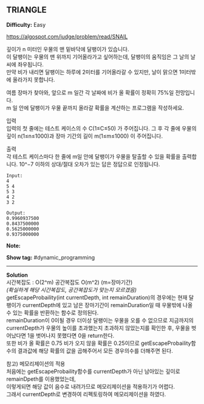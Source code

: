 ## TRIANGLE

**Difficulty:** Easy

https://algospot.com/judge/problem/read/SNAIL

깊이가 n 미터인 우물의 맨 밑바닥에 달팽이가 있습니다. <br/>
이 달팽이는 우물의 맨 위까지 기어올라가고 싶어하는데, 달팽이의 움직임은 그 날의 날씨에 좌우됩니다. <br/>
만약 비가 내리면 달팽이는 하루에 2미터를 기어올라갈 수 있지만, 날이 맑으면 1미터밖에 올라가지 못합니다. <br/>

여름 장마가 찾아와, 앞으로 m 일간 각 날짜에 비가 올 확률이 정확히 75%일 전망입니다. <br/>
m 일 안에 달팽이가 우물 끝까지 올라갈 확률을 계산하는 프로그램을 작성하세요. <br/>

입력 <br/>
입력의 첫 줄에는 테스트 케이스의 수 C(1≤C≤50) 가 주어집니다. 그 후 각 줄에 우물의 깊이 n(1≤n≤1000)과 장마 기간의 길이 m(1≤m≤1000) 이 주어집니다.

출력 <br/>
각 테스트 케이스마다 한 줄에 m일 안에 달팽이가 우물을 탈출할 수 있을 확률을 출력합니다. 10^−7 이하의 상대/절대 오차가 있는 답은 정답으로 인정됩니다.

```
Input:
4
5 4
5 3
4 2
3 2

Output: 
0.9960937500
0.8437500000
0.5625000000
0.9375000000
```

**Note:**

**Show tag:** \#dynamic\_programming

------------------------------------

**Solution** <br/>
시간복잡도 : O(2^m) 공간복잡도 O(m^2) (m=장마기간) <br/>
_(확실하게 해당 시간복잡도, 공간복잡도가 맞는지 모르겠음)_<br/>
getEscapeProbaility(int currentDepth, int remainDuration)의 경우에는 현재 달팽이가 currentDepth에 있고 남은 장마기간이 remainDuration일 때 우물밖에 나올 수 있는 확률을 반환하는 함수로 정의된다. <br/>
remainDuration이 0이될 경우 더이상 달팽이는 우물을 오를 수 없으므로 지금까지의 currentDepth가 우물의 높이를 초과했는지 초과하지 않았는지를 확인한 후, 우물을 벗어났다면 1을 벗어나지 못했다면 0을 return한다. <br/>
또한 비가 올 확률은 0.75 비가 오지 않을 확률은 0.25이므로 getEscapeProbaility함수의 결과값에 해당 확률의 값을 곱해주어서 모든 경우의수를 더해주면 된다. <br/>

참고) 메모리제이션의 적용 <br/>
처음에는 getEscapeProbaility함수를 currentDepth가 아닌 남아있는 깊이로 remainDpeth를 이용했었는데, <br/>
이렇게되면 해당 값이 음수로 내려가므로 메모리제이션을 적용하기가 어렵다. <br/>
그래서 currentDepth로 변경하여 리펙토링하여 메모리제이션을 하였다.

